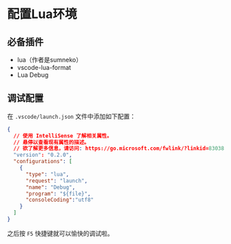 # 配置Lua环境

## 必备插件

* lua（作者是sumneko）
* vscode-lua-format
* Lua Debug

## 调试配置

在 `.vscode/launch.json` 文件中添加如下配置：

```json
{
  // 使用 IntelliSense 了解相关属性。 
  // 悬停以查看现有属性的描述。
  // 欲了解更多信息，请访问: https://go.microsoft.com/fwlink/?linkid=830387
  "version": "0.2.0",
  "configurations": [
    {
      "type": "lua",
      "request": "launch",
      "name": "Debug",
      "program": "${file}",
      "consoleCoding":"utf8"
    }
  ]
}
```

之后按 `F5` 快捷键就可以愉快的调试啦。
